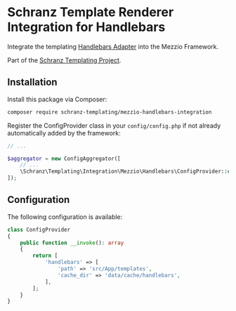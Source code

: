 # Schranz Template Renderer Integration for Handlebars

Integrate the templating [Handlebars Adapter](https://github.com/schranz-templating/handlebars-adapter) 
into the Mezzio Framework.

Part of the [Schranz Templating Project](https://github.com/schranz-templating/templating).

## Installation

Install this package via Composer:

```bash
composer require schranz-templating/mezzio-handlebars-integration
```

Register the ConfigProvider class in your `config/config.php` if not already automatically
added by the framework:

```php
// ...

$aggregator = new ConfigAggregator([
    // ...
    \Schranz\Templating\Integration\Mezzio\Handlebars\ConfigProvider::class,
]);
```

## Configuration

The following configuration is available:

```php
class ConfigProvider
{
    public function __invoke(): array
    {
        return [
            'handlebars' => [
                'path' => 'src/App/templates',
                'cache_dir' => 'data/cache/handlebars',
            ],
        ];
    }
}
```

